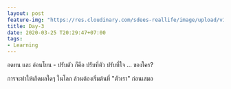 ```yaml
---
layout: post
feature-img: "https://res.cloudinary.com/sdees-reallife/image/upload/v1555658919/sample_feature_img.png"
title: Day-3
date: 2020-03-25 T20:29:47+07:00
tags:
- Learning
---
```

อดทน และ อ่อนโยน - ปรับตัว ก็คือ ปรับที่ตัว ปรับที่ใจ ... ของใคร?

<i class="fa fa-child" style="color:plum"></i>

การจะทำให้เกิดผลใดๆ ในโลก ล้วนต้องเริ่มต้นที่ "ตัวเรา" ก่อนเสมอ